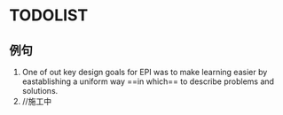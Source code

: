 # TODOLIST

## 例句

1. One of out key design goals for EPI was to make learning easier by eastablishing a uniform way ==in which== to describe problems and solutions.
2. //施工中






